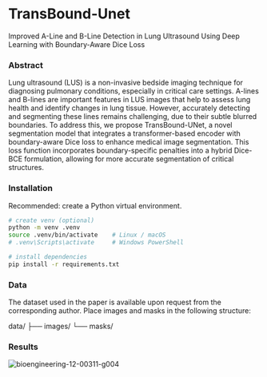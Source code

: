# TransBound-Unet
Improved A-Line and B-Line Detection in Lung Ultrasound Using Deep Learning with Boundary-Aware Dice Loss
### Abstract
Lung ultrasound (LUS) is a non-invasive bedside imaging technique for diagnosing pulmonary conditions, especially in critical care settings. A-lines and B-lines are important features in LUS images that help to assess lung health and identify changes in lung tissue. However, accurately detecting and segmenting these lines remains challenging, due to their subtle blurred boundaries. To address this, we propose TransBound-UNet, a novel segmentation model that integrates a transformer-based encoder with boundary-aware Dice loss to enhance medical image segmentation. This loss function incorporates boundary-specific penalties into a hybrid Dice-BCE formulation, allowing for more accurate segmentation of critical structures. 

### Installation

Recommended: create a Python virtual environment.

```bash
# create venv (optional)
python -m venv .venv
source .venv/bin/activate    # Linux / macOS
# .venv\Scripts\activate     # Windows PowerShell

# install dependencies
pip install -r requirements.txt
```

### Data

The dataset used in the paper is available upon request from the corresponding author.
Place images and masks in the following structure:

data/
├── images/
└── masks/


### Results

![bioengineering-12-00311-g004](https://github.com/user-attachments/assets/f9aa8ede-4b7d-4552-a502-5852f1fd1115)

